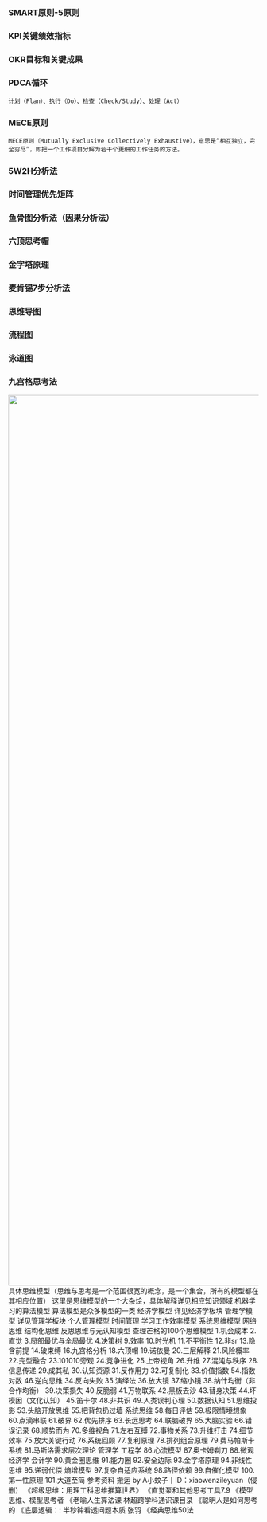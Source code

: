 ### SMART原则-5原则

### KPI关键绩效指标

### OKR目标和关键成果

### PDCA循环
    计划（Plan）、执行（Do）、检查（Check/Study）、处理（Act）

### MECE原则
    MECE原则（Mutually Exclusive Collectively Exhaustive），意思是“相互独立，完全穷尽”，即把一个工作项目分解为若干个更细的工作任务的方法。

### 5W2H分析法

### 时间管理优先矩阵

### 鱼骨图分析法（因果分析法）

### 六顶思考帽

### 金字塔原理

### 麦肯锡7步分析法

### 思维导图

### 流程图

### 泳道图

### 九宫格思考法


<img src="https://pica.zhimg.com/50/v2-79e082dba616eb31e24ebc8597bbe7f4_720w.jpg?source=1940ef5c" data-caption="" data-size="normal" data-rawwidth="1788" data-rawheight="12055" data-default-watermark-src="https://picx.zhimg.com/50/v2-8ee6943aa6c549aada8036b1320d3541_720w.jpg?source=1940ef5c" class="origin_image zh-lightbox-thumb" width="1788" data-original="https://pic1.zhimg.com/v2-79e082dba616eb31e24ebc8597bbe7f4_r.jpg?source=1940ef5c"/>具体思维模型（思维与思考是一个范围很宽的概念，是一个集合，所有的模型都在其相应位置）	这里是思维模型的一个大杂烩，具体解释详见相应知识领域		机器学习的算法模型	算法模型是众多模型的一类	经济学模型	详见经济学板块	管理学模型	详见管理学板块	个人管理模型	时间管理		学习工作效率模型	系统思维模型	网络思维		结构化思维	反思思维与元认知模型		查理芒格的100个思维模型	1.机会成本		2.直觉		3.局部最优与全局最优		4.决策树		9.效率		10.时光机		11.不平衡性		12.非sr		13.隐含前提		14.破束缚		16.九宫格分析		18.六顶帽		19.诺依曼		20.三层解释		21.风险概率		22.完型融合		23.101010旁观		24.竞争进化		25.上帝视角		26.升维		27.混沌与秩序		28.信息传递		29.成其私		30.认知资源		31.反作用力		32.可复制化		33.价值指数		54.指数对数		46.逆向思维		34.反向失败		35.演绎法		36.放大镜		37.缩小镜		38.纳什均衡（非合作均衡）		39.决策损失		40.反脆弱		41.万物联系		42.黑板去沙		43.替身决策		44.坏模因（文化认知）		45.笛卡尔		48.非共识		49.人类误判心理		50.数据认知		51.思维投影		53.头脑开放思维		55.把背包扔过墙		系统思维		58.每日评估		59.极限情境想象		60.点滴串联		61.破界		62.优先排序		63.长远思考		64.联脑破界		65.大脑实验		66.错误记录		68.顺势而为		70.多维视角		71.左右互搏		72.事物关系		73.升维打击		74.细节效率		75.放大关键行动		76.系统回顾		77.复利原理		78.排列组合原理		79.费马帕斯卡系统		81.马斯洛需求层次理论		管理学		工程学		86.心流模型		87.奥卡姆剃刀		88.微观经济学		会计学		90.黄金圈思维		91.能力圈		92.安全边际		93.金字塔原理		94.非线性思维		95.递弱代偿		熵增模型		97.复杂自适应系统		98.路径依赖		99.自催化模型		100.第一性原理		101.大道至简  	参考资料	搬运 by A小蚊子丨ID：xiaowenzileyuan（侵删）		《超级思维：用理工科思维推算世界》		《直觉泵和其他思考工具7.9		《模型思维、模型思考者		《老喻人生算法课		林超跨学科通识课目录		《聪明人是如何思考的		《底层逻辑：: 半秒钟看透问题本质  张羽		《经典思维50法

